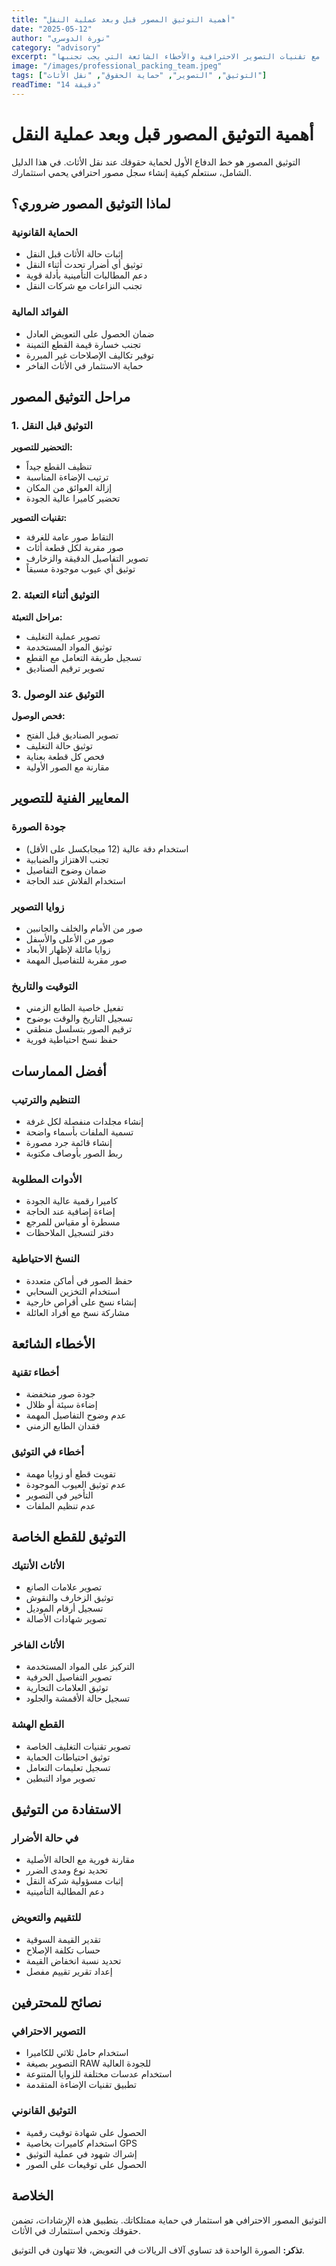 ```yaml
---
title: "أهمية التوثيق المصور قبل وبعد عملية النقل"
date: "2025-05-12"
author: "نورة الدوسري"
category: "advisory"
excerpt: "دليل شامل لأهمية التوثيق المصور في حماية حقوقك أثناء نقل الأثاث، مع تقنيات التصوير الاحترافية والأخطاء الشائعة التي يجب تجنبها."
image: "/images/professional_packing_team.jpeg"
tags: ["التوثيق", "التصوير", "حماية الحقوق", "نقل الأثاث"]
readTime: "14 دقيقة"
---
```


# أهمية التوثيق المصور قبل وبعد عملية النقل

التوثيق المصور هو خط الدفاع الأول لحماية حقوقك عند نقل الأثاث. في هذا الدليل الشامل، سنتعلم كيفية إنشاء سجل مصور احترافي يحمي استثمارك.

## لماذا التوثيق المصور ضروري؟

### الحماية القانونية
- إثبات حالة الأثاث قبل النقل
- توثيق أي أضرار تحدث أثناء النقل
- دعم المطالبات التأمينية بأدلة قوية
- تجنب النزاعات مع شركات النقل

### الفوائد المالية
- ضمان الحصول على التعويض العادل
- تجنب خسارة قيمة القطع الثمينة
- توفير تكاليف الإصلاحات غير المبررة
- حماية الاستثمار في الأثاث الفاخر

## مراحل التوثيق المصور

### 1. التوثيق قبل النقل

**التحضير للتصوير:**
- تنظيف القطع جيداً
- ترتيب الإضاءة المناسبة
- إزالة العوائق من المكان
- تحضير كاميرا عالية الجودة

**تقنيات التصوير:**
- التقاط صور عامة للغرفة
- صور مقربة لكل قطعة أثاث
- تصوير التفاصيل الدقيقة والزخارف
- توثيق أي عيوب موجودة مسبقاً

### 2. التوثيق أثناء التعبئة

**مراحل التعبئة:**
- تصوير عملية التغليف
- توثيق المواد المستخدمة
- تسجيل طريقة التعامل مع القطع
- تصوير ترقيم الصناديق

### 3. التوثيق عند الوصول

**فحص الوصول:**
- تصوير الصناديق قبل الفتح
- توثيق حالة التغليف
- فحص كل قطعة بعناية
- مقارنة مع الصور الأولية

## المعايير الفنية للتصوير

### جودة الصورة
- استخدام دقة عالية (12 ميجابكسل على الأقل)
- تجنب الاهتزاز والضبابية
- ضمان وضوح التفاصيل
- استخدام الفلاش عند الحاجة

### زوايا التصوير
- صور من الأمام والخلف والجانبين
- صور من الأعلى والأسفل
- زوايا مائلة لإظهار الأبعاد
- صور مقربة للتفاصيل المهمة

### التوقيت والتاريخ
- تفعيل خاصية الطابع الزمني
- تسجيل التاريخ والوقت بوضوح
- ترقيم الصور بتسلسل منطقي
- حفظ نسخ احتياطية فورية

## أفضل الممارسات

### التنظيم والترتيب
- إنشاء مجلدات منفصلة لكل غرفة
- تسمية الملفات بأسماء واضحة
- إنشاء قائمة جرد مصورة
- ربط الصور بأوصاف مكتوبة

### الأدوات المطلوبة
- كاميرا رقمية عالية الجودة
- إضاءة إضافية عند الحاجة
- مسطرة أو مقياس للمرجع
- دفتر لتسجيل الملاحظات

### النسخ الاحتياطية
- حفظ الصور في أماكن متعددة
- استخدام التخزين السحابي
- إنشاء نسخ على أقراص خارجية
- مشاركة نسخ مع أفراد العائلة

## الأخطاء الشائعة

### أخطاء تقنية
- جودة صور منخفضة
- إضاءة سيئة أو ظلال
- عدم وضوح التفاصيل المهمة
- فقدان الطابع الزمني

### أخطاء في التوثيق
- تفويت قطع أو زوايا مهمة
- عدم توثيق العيوب الموجودة
- التأخير في التصوير
- عدم تنظيم الملفات

## التوثيق للقطع الخاصة

### الأثاث الأنتيك
- تصوير علامات الصانع
- توثيق الزخارف والنقوش
- تسجيل أرقام الموديل
- تصوير شهادات الأصالة

### الأثاث الفاخر
- التركيز على المواد المستخدمة
- تصوير التفاصيل الحرفية
- توثيق العلامات التجارية
- تسجيل حالة الأقمشة والجلود

### القطع الهشة
- تصوير تقنيات التغليف الخاصة
- توثيق احتياطات الحماية
- تسجيل تعليمات التعامل
- تصوير مواد التبطين

## الاستفادة من التوثيق

### في حالة الأضرار
- مقارنة فورية مع الحالة الأصلية
- تحديد نوع ومدى الضرر
- إثبات مسؤولية شركة النقل
- دعم المطالبة التأمينية

### للتقييم والتعويض
- تقدير القيمة السوقية
- حساب تكلفة الإصلاح
- تحديد نسبة انخفاض القيمة
- إعداد تقرير تقييم مفصل

## نصائح للمحترفين

### التصوير الاحترافي
- استخدام حامل ثلاثي للكاميرا
- التصوير بصيغة RAW للجودة العالية
- استخدام عدسات مختلفة للزوايا المتنوعة
- تطبيق تقنيات الإضاءة المتقدمة

### التوثيق القانوني
- الحصول على شهادة توقيت رقمية
- استخدام كاميرات بخاصية GPS
- إشراك شهود في عملية التوثيق
- الحصول على توقيعات على الصور

## الخلاصة

التوثيق المصور الاحترافي هو استثمار في حماية ممتلكاتك. بتطبيق هذه الإرشادات، تضمن حقوقك وتحمي استثمارك في الأثاث.

**تذكر:** الصورة الواحدة قد تساوي آلاف الريالات في التعويض، فلا تتهاون في التوثيق.